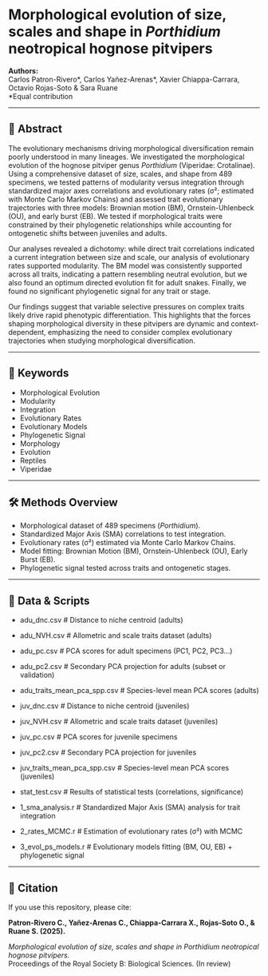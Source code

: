 # Morphological evolution of size, scales and shape in *Porthidium* neotropical hognose pitvipers

**Authors:**  
Carlos Patron-Rivero*, Carlos Yañez-Arenas*, Xavier Chiappa-Carrara, Octavio Rojas-Soto & Sara Ruane  
\*Equal contribution

---

## 📖 Abstract
The evolutionary mechanisms driving morphological diversification remain poorly understood in many lineages. We investigated the morphological evolution of the hognose pitviper genus *Porthidium* (Viperidae: Crotalinae). Using a comprehensive dataset of size, scales, and shape from 489 specimens, we tested patterns of modularity versus integration through standardized major axes correlations and evolutionary rates (σ²; estimated with Monte Carlo Markov Chains) and assessed trait evolutionary trajectories with three models: Brownian motion (BM), Ornstein-Uhlenbeck (OU), and early burst (EB). We tested if morphological traits were constrained by their phylogenetic relationships while accounting for ontogenetic shifts between juveniles and adults.  

Our analyses revealed a dichotomy: while direct trait correlations indicated a current integration between size and scale, our analysis of evolutionary rates supported modularity. The BM model was consistently supported across all traits, indicating a pattern resembling neutral evolution, but we also found an optimum directed evolution fit for adult snakes. Finally, we found no significant phylogenetic signal for any trait or stage.  

Our findings suggest that variable selective pressures on complex traits likely drive rapid phenotypic differentiation. This highlights that the forces shaping morphological diversity in these pitvipers are dynamic and context-dependent, emphasizing the need to consider complex evolutionary trajectories when studying morphological diversification.  

---

## 🔑 Keywords
- Morphological Evolution  
- Modularity  
- Integration  
- Evolutionary Rates  
- Evolutionary Models  
- Phylogenetic Signal  
- Morphology  
- Evolution  
- Reptiles  
- Viperidae  

---

## 🛠️ Methods Overview
- Morphological dataset of 489 specimens (*Porthidium*).  
- Standardized Major Axis (SMA) correlations to test integration.  
- Evolutionary rates (σ²) estimated via Monte Carlo Markov Chains.  
- Model fitting: Brownian Motion (BM), Ornstein-Uhlenbeck (OU), Early Burst (EB).  
- Phylogenetic signal tested across traits and ontogenetic stages.  

---

## 📂 Data & Scripts

- adu_dnc.csv # Distance to niche centroid (adults)
- adu_NVH.csv # Allometric and scale traits dataset (adults)
- adu_pc.csv # PCA scores for adult specimens (PC1, PC2, PC3…)
- adu_pc2.csv # Secondary PCA projection for adults (subset or validation)
- adu_traits_mean_pca_spp.csv # Species-level mean PCA scores (adults)
- juv_dnc.csv # Distance to niche centroid (juveniles)
- juv_NVH.csv # Allometric and scale traits dataset (juveniles)
- juv_pc.csv # PCA scores for juvenile specimens
- juv_pc2.csv # Secondary PCA projection for juveniles
- juv_traits_mean_pca_spp.csv # Species-level mean PCA scores (juveniles)
- stat_test.csv # Results of statistical tests (correlations, significance)

- 1_sma_analysis.r # Standardized Major Axis (SMA) analysis for trait integration
- 2_rates_MCMC.r # Estimation of evolutionary rates (σ²) with MCMC
- 3_evol_ps_models.r # Evolutionary models fitting (BM, OU, EB) + phylogenetic signal

---

## 📌 Citation
If you use this repository, please cite:  

**Patron-Rivero C., Yañez-Arenas C., Chiappa-Carrara X., Rojas-Soto O., & Ruane S. (2025).**


*Morphological evolution of size, scales and shape in Porthidium neotropical hognose pitvipers.*  
Proceedings of the Royal Society B: Biological Sciences. (In review)
